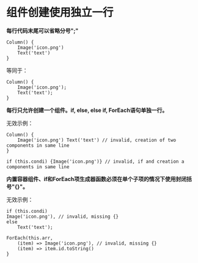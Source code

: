 # 组件创建使用独立一行



**每行代码末尾可以省略分号";"**


```
Column() {
    Image('icon.png')
    Text('text')
}
```


等同于：


```
Column() {
    Image('icon.png');
    Text('text');
}
```


**每行只允许创建一个组件。if, else, else if, ForEach语句单独一行。**


无效示例：


```
Column() {
    Image('icon.png') Text('text') // invalid, creation of two components in same line
}

if (this.condi) {Image('icon.png')} // invalid, if and creation a components in same line
```


**内置容器组件、if和ForEach项生成器函数必须在单个子项的情况下使用封闭括号"{}"。**


无效示例：


```
if (this.condi)
Image('icon.png'), // invalid, missing {}
else
    Text('text');
```


```
ForEach(this.arr,
    (item) => Image('icon.png'), // invalid, missing {}
    (item) => item.id.toString()
}
```
